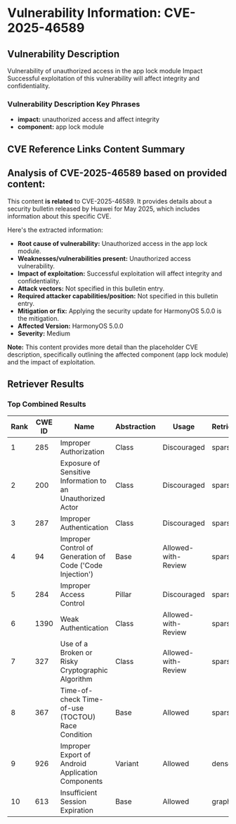 # Vulnerability Information: CVE-2025-46589

## Vulnerability Description
Vulnerability of unauthorized access in the app lock module Impact Successful exploitation of this vulnerability will affect integrity and confidentiality.

### Vulnerability Description Key Phrases
- **impact:** unauthorized access and affect integrity
- **component:** app lock module

## CVE Reference Links Content Summary
## Analysis of CVE-2025-46589 based on provided content:

This content **is related** to CVE-2025-46589. It provides details about a security bulletin released by Huawei for May 2025, which includes information about this specific CVE.

Here's the extracted information:

* **Root cause of vulnerability:** Unauthorized access in the app lock module.
* **Weaknesses/vulnerabilities present:** Unauthorized access vulnerability.
* **Impact of exploitation:** Successful exploitation will affect integrity and confidentiality.
* **Attack vectors:** Not specified in this bulletin entry.
* **Required attacker capabilities/position:** Not specified in this bulletin entry.
* **Mitigation or fix:** Applying the security update for HarmonyOS 5.0.0 is the mitigation.
* **Affected Version:** HarmonyOS 5.0.0
* **Severity:** Medium

**Note:** This content provides more detail than the placeholder CVE description, specifically outlining the affected component (app lock module) and the impact of exploitation.

## Retriever Results

### Top Combined Results

| Rank | CWE ID | Name | Abstraction | Usage  | Retrievers | Individual Scores |
|------|--------|------|-------------|-------|------------|-------------------|
| 1 | 285 | Improper Authorization | Class | Discouraged | sparse | 0.044 |
| 2 | 200 | Exposure of Sensitive Information to an Unauthorized Actor | Class | Discouraged | sparse | 0.044 |
| 3 | 287 | Improper Authentication | Class | Discouraged | sparse | 0.043 |
| 4 | 94 | Improper Control of Generation of Code ('Code Injection') | Base | Allowed-with-Review | sparse | 0.042 |
| 5 | 284 | Improper Access Control | Pillar | Discouraged | sparse | 0.041 |
| 6 | 1390 | Weak Authentication | Class | Allowed-with-Review | sparse | 0.040 |
| 7 | 327 | Use of a Broken or Risky Cryptographic Algorithm | Class | Allowed-with-Review | sparse | 0.040 |
| 8 | 367 | Time-of-check Time-of-use (TOCTOU) Race Condition | Base | Allowed | sparse | 0.040 |
| 9 | 926 | Improper Export of Android Application Components | Variant | Allowed | dense | 0.534 |
| 10 | 613 | Insufficient Session Expiration | Base | Allowed | graph | 0.002 |

